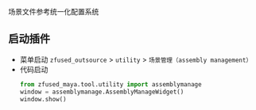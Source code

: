场景文件参考统一化配置系统

## 启动插件
- 菜单启动 
    `zfused_outsource` > `utility` > `场景管理（assembly management）`
- 代码启动
    ```python
    from zfused_maya.tool.utility import assemblymanage
    window = assemblymanage.AssemblyManageWidget()
    window.show()
    ```